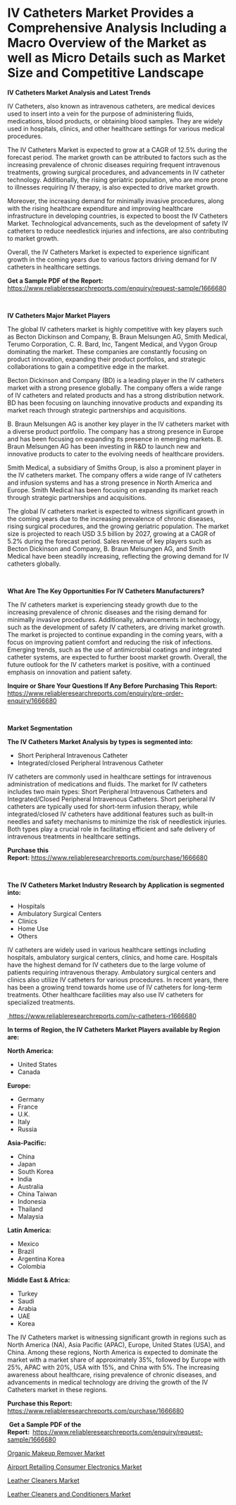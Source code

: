 <p><h1>IV Catheters Market Provides a Comprehensive Analysis Including a Macro Overview of the Market as well as Micro Details such as Market Size and Competitive Landscape</h1></p><p><strong>IV Catheters Market Analysis and Latest Trends</strong></p>
<p><p>IV Catheters, also known as intravenous catheters, are medical devices used to insert into a vein for the purpose of administering fluids, medications, blood products, or obtaining blood samples. They are widely used in hospitals, clinics, and other healthcare settings for various medical procedures.</p><p>The IV Catheters Market is expected to grow at a CAGR of 12.5% during the forecast period. The market growth can be attributed to factors such as the increasing prevalence of chronic diseases requiring frequent intravenous treatments, growing surgical procedures, and advancements in IV catheter technology. Additionally, the rising geriatric population, who are more prone to illnesses requiring IV therapy, is also expected to drive market growth.</p><p>Moreover, the increasing demand for minimally invasive procedures, along with the rising healthcare expenditure and improving healthcare infrastructure in developing countries, is expected to boost the IV Catheters Market. Technological advancements, such as the development of safety IV catheters to reduce needlestick injuries and infections, are also contributing to market growth.</p><p>Overall, the IV Catheters Market is expected to experience significant growth in the coming years due to various factors driving demand for IV catheters in healthcare settings.</p></p>
<p><strong>Get a Sample PDF of the Report:&nbsp;</strong> <a href="https://www.reliableresearchreports.com/enquiry/request-sample/1666680">https://www.reliableresearchreports.com/enquiry/request-sample/1666680</a></p>
<p>&nbsp;</p>
<p><strong>IV Catheters Major Market Players</strong></p>
<p><p>The global IV catheters market is highly competitive with key players such as Becton Dickinson and Company, B. Braun Melsungen AG, Smith Medical, Terumo Corporation, C. R. Bard, Inc, Tangent Medical, and Vygon Group dominating the market. These companies are constantly focusing on product innovation, expanding their product portfolios, and strategic collaborations to gain a competitive edge in the market.</p><p>Becton Dickinson and Company (BD) is a leading player in the IV catheters market with a strong presence globally. The company offers a wide range of IV catheters and related products and has a strong distribution network. BD has been focusing on launching innovative products and expanding its market reach through strategic partnerships and acquisitions.</p><p>B. Braun Melsungen AG is another key player in the IV catheters market with a diverse product portfolio. The company has a strong presence in Europe and has been focusing on expanding its presence in emerging markets. B. Braun Melsungen AG has been investing in R&D to launch new and innovative products to cater to the evolving needs of healthcare providers.</p><p>Smith Medical, a subsidiary of Smiths Group, is also a prominent player in the IV catheters market. The company offers a wide range of IV catheters and infusion systems and has a strong presence in North America and Europe. Smith Medical has been focusing on expanding its market reach through strategic partnerships and acquisitions.</p><p>The global IV catheters market is expected to witness significant growth in the coming years due to the increasing prevalence of chronic diseases, rising surgical procedures, and the growing geriatric population. The market size is projected to reach USD 3.5 billion by 2027, growing at a CAGR of 5.2% during the forecast period. Sales revenue of key players such as Becton Dickinson and Company, B. Braun Melsungen AG, and Smith Medical have been steadily increasing, reflecting the growing demand for IV catheters globally.</p></p>
<p>&nbsp;</p>
<p><strong>What Are The Key Opportunities For IV Catheters Manufacturers?</strong></p>
<p><p>The IV catheters market is experiencing steady growth due to the increasing prevalence of chronic diseases and the rising demand for minimally invasive procedures. Additionally, advancements in technology, such as the development of safety IV catheters, are driving market growth. The market is projected to continue expanding in the coming years, with a focus on improving patient comfort and reducing the risk of infections. Emerging trends, such as the use of antimicrobial coatings and integrated catheter systems, are expected to further boost market growth. Overall, the future outlook for the IV catheters market is positive, with a continued emphasis on innovation and patient safety.</p></p>
<p><strong>Inquire or Share Your Questions If Any Before Purchasing This Report:</strong> <a href="https://www.reliableresearchreports.com/enquiry/pre-order-enquiry/1666680">https://www.reliableresearchreports.com/enquiry/pre-order-enquiry/1666680</a></p>
<p>&nbsp;</p>
<p><strong>Market Segmentation</strong></p>
<p><strong>The IV Catheters Market Analysis by types is segmented into:</strong></p>
<p><ul><li>Short Peripheral Intravenous Catheter</li><li>Integrated/closed Peripheral Intravenous Catheter</li></ul></p>
<p><p>IV catheters are commonly used in healthcare settings for intravenous administration of medications and fluids. The market for IV catheters includes two main types: Short Peripheral Intravenous Catheters and Integrated/Closed Peripheral Intravenous Catheters. Short peripheral IV catheters are typically used for short-term infusion therapy, while integrated/closed IV catheters have additional features such as built-in needles and safety mechanisms to minimize the risk of needlestick injuries. Both types play a crucial role in facilitating efficient and safe delivery of intravenous treatments in healthcare settings.</p></p>
<p><strong>Purchase this Report:&nbsp;</strong><a href="https://www.reliableresearchreports.com/purchase/1666680">https://www.reliableresearchreports.com/purchase/1666680</a></p>
<p>&nbsp;</p>
<p><strong>The IV Catheters Market Industry Research by Application is segmented into:</strong></p>
<p><ul><li>Hospitals</li><li>Ambulatory Surgical Centers</li><li>Clinics</li><li>Home Use</li><li>Others</li></ul></p>
<p><p>IV catheters are widely used in various healthcare settings including hospitals, ambulatory surgical centers, clinics, and home care. Hospitals have the highest demand for IV catheters due to the large volume of patients requiring intravenous therapy. Ambulatory surgical centers and clinics also utilize IV catheters for various procedures. In recent years, there has been a growing trend towards home use of IV catheters for long-term treatments. Other healthcare facilities may also use IV catheters for specialized treatments.</p></p>
<p><a href="https://www.reliableresearchreports.com/iv-catheters-r1666680">&nbsp;https://www.reliableresearchreports.com/iv-catheters-r1666680</a></p>
<p><strong>In terms of Region, the IV Catheters Market Players available by Region are:</strong></p>
<p>
    <p> <strong> North America: </strong>
        <ul>
            <li>United States</li>
            <li>Canada</li>
        </ul>
        </p> 
    <p> <strong> Europe: </strong>
        <ul>
            <li>Germany</li>
            <li>France</li>
            <li>U.K.</li>
            <li>Italy</li>
            <li>Russia</li>
        </ul>
        </p> 
    <p> <strong> Asia-Pacific: </strong>
        <ul>
            <li>China</li>
            <li>Japan</li>
            <li>South Korea</li>
            <li>India</li>
            <li>Australia</li>
            <li>China Taiwan</li>
            <li>Indonesia</li>
            <li>Thailand</li>
            <li>Malaysia</li>
        </ul>
        </p> 
    <p> <strong> Latin America: </strong>
        <ul>
            <li>Mexico</li>
            <li>Brazil</li>
            <li>Argentina Korea</li>
            <li>Colombia</li>
        </ul>
        </p> 
    <p> <strong> Middle East & Africa: </strong>
        <ul>
            <li>Turkey</li>
            <li>Saudi</li>
            <li>Arabia</li>
            <li>UAE</li>
            <li>Korea</li>
        </ul>
    </p>
    </p>
<p><p>The IV Catheters market is witnessing significant growth in regions such as North America (NA), Asia Pacific (APAC), Europe, United States (USA), and China. Among these regions, North America is expected to dominate the market with a market share of approximately 35%, followed by Europe with 25%, APAC with 20%, USA with 15%, and China with 5%. The increasing awareness about healthcare, rising prevalence of chronic diseases, and advancements in medical technology are driving the growth of the IV Catheters market in these regions.</p></p>
<p><strong>Purchase this Report: </strong><a href="https://www.reliableresearchreports.com/purchase/1666680">https://www.reliableresearchreports.com/purchase/1666680</a></p>
<p>&nbsp;<strong>Get a Sample PDF of the Report:&nbsp;&nbsp;</strong><a href="https://www.reliableresearchreports.com/enquiry/request-sample/1666680">https://www.reliableresearchreports.com/enquiry/request-sample/1666680</a></p>
<p><strong></strong></p>
<p><p><a href="https://www.linkedin.com/pulse/organic-makeup-remover-market-comprehensive-assessment-type-zfzjf">Organic Makeup Remover Market</a></p><p><a href="https://www.linkedin.com/pulse/airport-retailing-consumer-electronics-market-size-trends-complete-nybuf">Airport Retailing Consumer Electronics Market</a></p><p><a href="https://github.com/shotows/Market-Research-Report-List-2/blob/main/leather-cleaners-market.md">Leather Cleaners Market</a></p><p><a href="https://github.com/beatblasta/Market-Research-Report-List-3/blob/main/leather-cleaners-and-conditioners-market.md">Leather Cleaners and Conditioners Market</a></p></p>